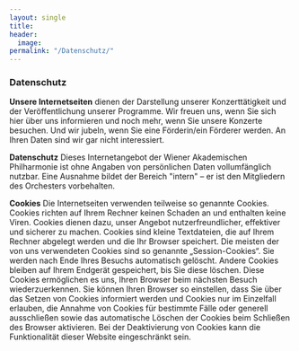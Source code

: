 ```yaml
---
layout: single
title:  
header:
  image: 
permalink: "/Datenschutz/"
---
```


### Datenschutz 

**Unsere Internetseiten**
dienen der Darstellung unserer Konzerttätigkeit und der Veröffentlichung unserer Programme. Wir freuen uns, wenn Sie sich hier über uns informieren und noch mehr, wenn Sie unsere Konzerte besuchen. Und wir jubeln, wenn Sie eine Förderin/ein Förderer werden. An Ihren Daten sind wir gar nicht interessiert.

**Datenschutz**
Dieses Internetangebot der Wiener Akademischen Philharmonie ist ohne Angaben von persönlichen Daten vollumfänglich nutzbar. Eine Ausnahme bildet der Bereich "intern" – er ist den Mitgliedern des Orchesters vorbehalten.

**Cookies**
Die Internetseiten verwenden teilweise so genannte Cookies. Cookies richten auf Ihrem Rechner keinen Schaden an und enthalten keine Viren. Cookies dienen dazu, unser Angebot nutzerfreundlicher, effektiver und sicherer zu machen. Cookies sind kleine Textdateien, die auf Ihrem Rechner abgelegt werden und die Ihr Browser speichert. Die meisten der von uns verwendeten Cookies sind so genannte „Session-Cookies“. Sie werden nach Ende Ihres Besuchs automatisch gelöscht. Andere Cookies bleiben auf Ihrem Endgerät gespeichert, bis Sie diese löschen. Diese Cookies ermöglichen es uns, Ihren Browser beim nächsten Besuch wiederzuerkennen. Sie können Ihren Browser so einstellen, dass Sie über das Setzen von Cookies informiert werden und Cookies nur im Einzelfall erlauben, die Annahme von Cookies für bestimmte Fälle oder generell ausschließen sowie das automatische Löschen der Cookies beim Schließen des Browser aktivieren. Bei der Deaktivierung von Cookies kann die Funktionalität dieser Website eingeschränkt sein.